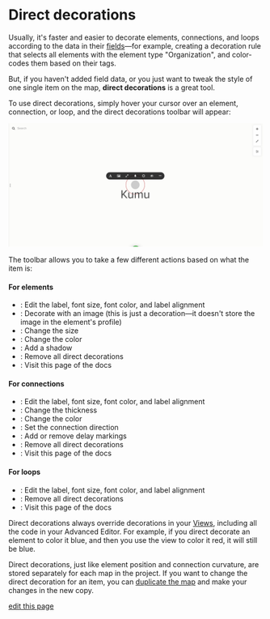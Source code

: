 # Direct decorations

Usually, it's faster and easier to decorate elements, connections, and loops according to the data in their [fields](/guides/fields.html)—for example, creating a decoration rule that selects all elements with the element type "Organization", and color-codes them based on their tags.

But, if you haven't added field data, or you just want to tweak the style of one single item on the map, **direct decorations** is a great tool.

To use direct decorations, simply hover your cursor over an element, connection, or loop, and the direct decorations toolbar will appear:

![direct decorations toolbar](/images/direct-decoration-toolbar.png)

The toolbar allows you to take a few different actions based on what the item is:

#### For elements
- <i class="fa fa-font">  </i>: Edit the label, font size, font color, and label alignment
- <i class="fa fa-picture">  </i>: Decorate with an image (this is just a decoration—it doesn't store the image in the element's profile)
- <i class="fa fa-expand">  </i>: Change the size
- <i class="fa fa-tint">  </i>: Change the color
- <i class="fa fa-circle-o">  </i>: Add a shadow
- <i class="fa fa-eye-slash">  </i>: Remove all direct decorations
- <i class="fa fa-ellipsis-h">  </i>: Visit this page of the docs


#### For connections
- <i class="fa fa-font">  </i>: Edit the label, font size, font color, and label alignment
- <i class="fa fa-expand">  </i>: Change the thickness
- <i class="fa fa-tint">  </i>: Change the color
- <i class="fa fa-exchange">  </i>: Set the connection direction
- <i class="fa fa-warning">  </i>: Add or remove delay markings
- <i class="fa fa-eye-slash">  </i>: Remove all direct decorations 
- <i class="fa fa-ellipsis-h">  </i>: Visit this page of the docs


#### For loops
- <i class="fa fa-font">  </i>: Edit the label, font size, font color, and label alignment
- <i class="fa fa-eye-slash">  </i>: Remove all direct decorations
- <i class="fa fa-ellipsis-h">  </i>: Visit this page of the docs


<div class="alert alert-info">
  <p>
    Direct decorations always override decorations in your <a href="/guides/views.html" class="alert-link">Views</a>, including all the code in your Advanced Editor. For example, if you direct decorate an element to color it blue, and then you use the view to color it red, it will still be blue.
  </p>
</div>

<div class="alert alert-info">
  <p>
    Direct decorations, just like element position and connection curvature, are stored separately for each map in the project. If you want to change the direct decoration for an item, you can <a href="/overview/settings.html#map-settings" class="alert-link">duplicate the map</a> and make your changes in the new copy.
  </p>
</div>


<span class="edit-link"><a href="https://github.com/kumu/docs/blob/master/guides/direct-decorations.md" target="_blank"><i class="fa fa-github"></i> edit this page</a></span>